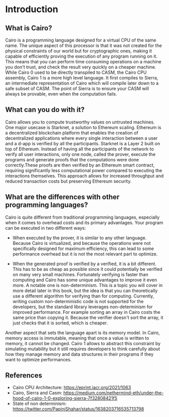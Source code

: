 # Introduction

## What is Cairo?
Cairo is a programming language designed for a virtual CPU of the same name. The unique aspect of this processor is that it was not created for the physical constraints of our world but for cryptographic ones, making it capable of efficiently proving the execution of any program running on it. This means that you can perform time consuming operations on a machine you don't trust, and check the result very quickly on a cheaper machine.
While Cairo 0 used to be directly transpiled to CASM, the Cairo CPU assembly, Cairo 1 is a more high level language. It first compiles to Sierra, an intermediate representation of Cairo which will compile later down to a safe subset of CASM. The point of Sierra is to ensure your CASM will always be provable, even when the computation fails.

## What can you do with it?
Cairo allows you to compute trustworthy values on untrusted machines. One major usecase is Starknet, a solution to Ethereum scaling. Ethereum is a decentralized blockchain platform that enables the creation of decentralized applications where every single interaction between a user and a d-app is verified by all the participants. Starknet is a Layer 2 built on top of Ethereum. Instead of having all the participants of the network to verify all user interactions, only one node, called the prover, execute the programs and generate proofs that the computations were done correctly.These proofs are then verified by an Ethereum smart contract, requiring significantly less computational power compared to executing the interactions themselves. This approach allows for increased throughput and reduced transaction costs but preserving Ethereum security.

## What are the differences with other programming languages?
Cairo is quite different from traditional programming languages, especially when it comes to overhead costs and its primary advantages. Your program can be executed in two different ways:

- When executed by the prover, it is similar to any other language. Because Cairo is virtualized, and because the operations were not specifically designed for maximum efficiency, this can lead to some performance overhead but it is not the most relevant part to optimize.

- When the generated proof is verified by a verified, it is a bit different. This has to be as cheap as possible since it could potentially be verified on many very small machines. Fortunately verifying is faster than computing and Cairo has some unique advantages to improve it even more. A notable one is non-determinism. This is a topic you will cover in more detail later in this book, but the idea is that you can theoretically use a different algorithm for verifying than for computing. Currently, writing custom non-deterministic code is not supported for the developers, but the standard library leverages non-determinism for improved performance. For example sorting an array in Cairo costs the same price than copying it. Because the verifier doesn't sort the array, it just checks that it is sorted, which is cheaper.

Another aspect that sets the language apart is its memory model. In Cairo, memory access is immutable, meaning that once a value is written to memory, it cannot be changed. Cairo 1 allows to abstract this constraint by simulating mutability but it still requires developers to think carefully about how they manage memory and data structures in their programs if they want to optimize performances. 

## References
- Cairo CPU Architecture: https://eprint.iacr.org/2021/1063
- Cairo, Sierra and Casm: https://medium.com/nethermind-eth/under-the-hood-of-cairo-1-0-exploring-sierra-7f32808421f5
- State of non determinism: https://twitter.com/PapiniShahar/status/1638203716535713798